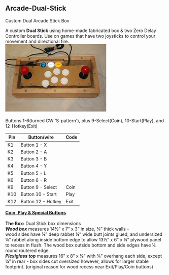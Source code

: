 ## **Arcade-Dual-Stick**
Custom Dual Arcade Stick Box

A custom **Dual Stick** using home-made fabricated box & two Zero Delay Controller boards. 
Use on games that have two joysticks to control your movement and directional fire.<br/>
[![A](Pics/TNx2/Dual%20Stick.JPG)](Pics/Dual%20Stick.JPG)  
<br/> 
Buttons 1-6(turned CW 'S-pattern'), plus 9-Select(Coin), 10-Start(Play), and 12-Hotkey(Exit)<br/>

Pin |Button/wire  |Code  
--- |------------ |----  
K1  |Button 1 - X
K2  |Button 2 - A
K3  |Button 3 - B
K4  |Button 4 - Y
K5  |Button 5 - L
K6  |Button 6 - R
K9  |Button 9 - Select | Coin
K10 |Button 10 - Start |Play
K12 |Button 12 - Hotkey |Exit


**[Coin, Play & Special Buttons](https://craigb-spinner.github.io/Arcade-Spinner/Coin-Play-Exit.html)**<br/>
<br/>
**The Box:** Dual Stick box dimensions  
***Wood box*** measures 14½” x 7” x 3” in size, ¾” thick walls -   
wood sides have ¼” deep rabbet ¾” wide butt joints glued, and undersized ¼” rabbet along inside bottom edge to allow 13½” x 6” x ¼” plywood panel to recess in flush. The wood box outside bottom and side edges have ¼ round routered edge.  
***Plexiglass top*** measures 16” x 8” x ⅛” with ¾” overhang each side, except ¼” in rear - box sides cut oversized however, allows for larger stable footprint. (original reason for wood recess near Exit/Play/Coin buttons)
